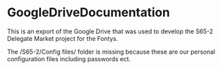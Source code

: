 # GoogleDriveDocumentation
This is an export of the Google Drive that was used to develop the S65-2 Delegate Market project for the Fontys. 

The /S65-2/Config files/ folder is missing because these are our personal configuration files including passwords ect. 